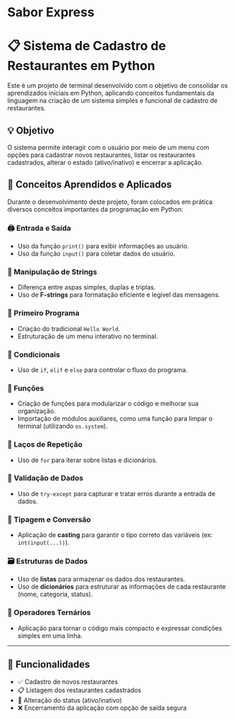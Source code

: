 # Sabor Express

# 📋 Sistema de Cadastro de Restaurantes em Python

Este é um projeto de terminal desenvolvido com o objetivo de consolidar os aprendizados iniciais em Python, aplicando conceitos fundamentais da linguagem na criação de um sistema simples e funcional de cadastro de restaurantes.

## 💡 Objetivo

O sistema permite interagir com o usuário por meio de um menu com opções para cadastrar novos restaurantes, listar os restaurantes cadastrados, alterar o estado (ativo/inativo) e encerrar a aplicação.

## 🧠 Conceitos Aprendidos e Aplicados

Durante o desenvolvimento deste projeto, foram colocados em prática diversos conceitos importantes da programação em Python:

### 🖨️ Entrada e Saída
- Uso da função `print()` para exibir informações ao usuário.
- Uso da função `input()` para coletar dados do usuário.

### 🧵 Manipulação de Strings
- Diferença entre aspas simples, duplas e triplas.
- Uso de **F-strings** para formatação eficiente e legível das mensagens.

### 👋 Primeiro Programa
- Criação do tradicional `Hello World`.
- Estruturação de um menu interativo no terminal.

### 🧩 Condicionais
- Uso de `if`, `elif` e `else` para controlar o fluxo do programa.

### 🧱 Funções
- Criação de funções para modularizar o código e melhorar sua organização.
- Importação de módulos auxiliares, como uma função para limpar o terminal (utilizando `os.system`).

### 🔁 Laços de Repetição
- Uso de `for` para iterar sobre listas e dicionários.

### 🧪 Validação de Dados
- Uso de `try-except` para capturar e tratar erros durante a entrada de dados.

### 🧮 Tipagem e Conversão
- Aplicação de **casting** para garantir o tipo correto das variáveis (ex: `int(input(...))`).

### 🗃️ Estruturas de Dados
- Uso de **listas** para armazenar os dados dos restaurantes.
- Uso de **dicionários** para estruturar as informações de cada restaurante (nome, categoria, status).

### 🔄 Operadores Ternários
- Aplicação para tornar o código mais compacto e expressar condições simples em uma linha.

---

## 🚀 Funcionalidades

- ✅ Cadastro de novos restaurantes
- 📋 Listagem dos restaurantes cadastrados
- 🔄 Alteração do status (ativo/inativo)
- ❌ Encerramento da aplicação com opção de saída segura

